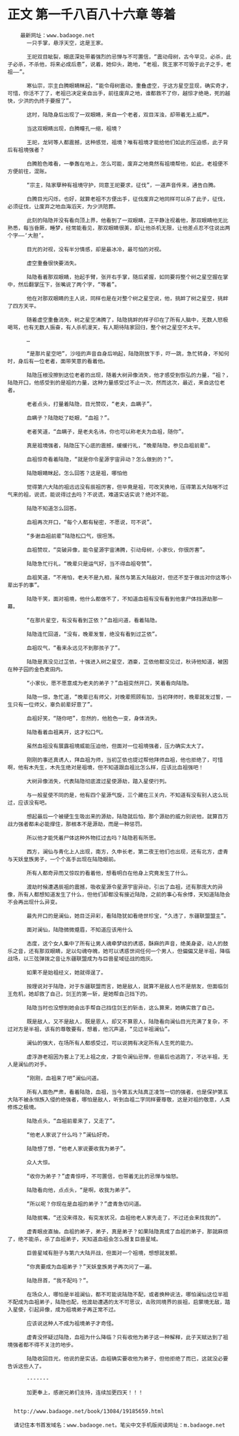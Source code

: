 # 正文 第一千八百八十六章 等着
        最新网址：www.badaoge.net
          一只手掌，悬浮天空，这是王家。
      
          王祀双目眦裂，眼底深处带着强烈的忌惮与不可置信，“震动母树，古今罕见，必杀，此子必杀，不杀他，将来必成后患”，说着，她仰头，跪地，“老祖，我王家不可毁于此子之手，老祖——”。
      
          寒仙宗，宗主白腾眼睛眯起，“能令母树震动，重叠虚空，于这方星空显现，确实奇才，可惜，你活不了了，老祖已决定亲自出手，前往废弃之地，谁都救不了你，越惊才绝艳，死的越快，少洪的仇终于要报了”。
      
          这时，陆隐身后出现了一双眼睛，来自一个老者，双目浑浊，却带着无上威严。
      
          当这双眼睛出现，白腾瞳孔一缩，祖境？
      
          王祀，龙轲等人都震撼，这种感觉，祖境？唯有祖境才能给他们如此的压迫感，此子背后有祖境强者？
      
          白腾脸色难看，一拳轰在地上，怎么可能，废弃之地竟然有祖境帮他，如此，老祖便不方便前往，混账。
      
          “宗主，陆家孽种有祖境守护，同意王祀要求，征伐”，一道声音传来，通告白腾。
      
          白腾目光闪烁，也好，就算老祖不方便出手，征伐废弃之地同样可以杀了此子，征伐，必须征伐，让废弃之地血海滔天，为少洪陪葬。
      
          此刻的陆隐并没有看向顶上界，他看到了一双眼睛，正平静注视着他，那双眼睛他无比熟悉，每当昏厥，睡梦，经常能看见，那双眼睛很美，却让他杀机无限，让他差点忍不住说出两个字——‘大胆’。
      
          目光的对视，没有半分情感，却是最冰冷，最可怕的对视。
      
          虚空重叠很快要消失。
      
          陆隐看着那双眼睛，抬起手臂，张开右手掌，随后紧握，如同要将整个树之星空握在掌中，然后翻掌压下，张嘴说了两个字，“等着”。
      
          他在对那双眼睛的主人说，同样也是在对整个树之星空说，他，挑衅了树之星空，挑衅了四方天平。
      
          随着虚空重叠消失，树之星空沸腾了，陆隐挑衅的样子印在了所有人脑中，无数人怒极喝骂，也有无数人振奋，有人杀机漫天，有人期待陆家回归，整个树之星空不太平。
      
          …
      
          “是那片星空吧”，沙哑的声音自身后响起，陆隐刚放下手，吓一跳，急忙转身，不知何时，身后有一位老者，面带笑意的看着他。
      
          陆隐压根没擦到这位老者的出现，随着大树异像消失，他才感受到恢弘的力量，“祖？，陆隐开口，他感受到的是祖的力量，这种力量感受过不止一次，然而这次，最近，来自这位老者。
      
          老者点头，打量着陆隐，目光赞叹，“老夫，血瞒子”。
      
          血瞒子？陆隐眨了眨眼，“血祖？”。
      
          老者笑道，“血瞒子，是老夫名讳，你也可以称老夫为血祖，随你”。
      
          真是祖境强者，陆隐压下心底的震撼，缓缓行礼，“晚辈陆隐，参见血祖前辈”。
      
          血祖惊奇看着陆隐，“就是你令星源宇宙异动？怎么做到的？”。
      
          陆隐眼睛眯起，怎么回答？这是祖，哪怕他
      
          觉得第六大陆的祖远远没有辰祖厉害，但毕竟是祖，可改天换地，压得第五大陆喘不过气来的祖，说谎，能说得过去吗？不说谎，难道实话实说？绝对不能。
      
          陆隐不知道怎么回答。
      
          血祖再次开口，“每个人都有秘密，不愿说，可不说”。
      
          “多谢血祖前辈”陆隐松口气，很坦荡。
      
          血祖赞叹，“突破异像，能令星源宇宙沸腾，引动母树，小家伙，你很厉害”。
      
          陆隐急忙行礼，“晚辈只是运气好，当不得血祖夸赞”。
      
          血祖笑道，“不用怕，老夫不是九相，虽然与第五大陆敌对，但还不至于做出对你这等小辈出手的事”。
      
          陆隐干笑，面对祖境，他什么都做不了，不知道血祖有没有看到他拿尸体挡源劫那一幕。
      
          “在那片星空，有没有看到芷依？”血祖问道，看着陆隐。
      
          陆隐连忙回道，“没有，晚辈发誓，绝没有看到过芷依”。
      
          血祖叹气，“看来永远见不到那孩子了”。
      
          陆隐是真没见过芷依，十强进入树之星空，酒豪，芷依他都没见过，秋诗他知道，被困在种子园的金色麦田内。
      
          “小家伙，愿不愿意成为老夫的弟子？”血祖突然开口，笑着看向陆隐。
      
          陆隐一惊，急忙道，“晚辈已有师父，对晚辈照顾有加，当初拜师时，晚辈就发过誓，一生只有一位师父，辜负前辈好意了”。
      
          血祖好笑，“随你吧”，忽然的，他脸色一变，身体消失。
      
          陆隐看着血祖离开，这才松口气。
      
          虽然血祖没有展露祖境威能压迫他，但面对一位祖境强者，压力确实太大了。
      
          刚刚的事还真诱人，拜血祖为师，当初芷依也提过帮他拜师血祖，他也拒绝了，可惜啊，他有木先生，木先生绝对是祖境，但不知道跟血祖比怎么样，应该比血祖强吧！
      
          大树异像消失，代表陆隐彻底渡过星使源劫，踏入星使行列。
      
          与一般星使不同的是，他有四个星源气旋，三个藏在三关内，不知道有没有别人这么玩过，应该没有吧。
      
          想起最后一个被硬生生吸出来的源劫，陆隐就后怕，那个源劫的威力别说他，就算百万战力强者都未必能撑住，那根本不是源劫，而是一种惩罚。
      
          所以他才能凭着尸体这种外物扛过去吗？陆隐若有所思。
      
          西方，澜仙与青化上人出现，南方，久申长老，第二夜王他们也出现，还有北方，虚青与天妖皇族男子，一个个高手出现在陆隐眼前。
      
          所有人都奇异而又惊叹的看着他，想看明白在他身上究竟发生了什么。
      
          渡劫时候遭遇辰祖的震撼，吸收星源令星源宇宙异动，引出了血祖，还有那庞大的异像，所有人都想知道发生了什么，但他们却都没有接近陆隐，之前的事心有余悸，天知道陆隐会不会再出现什么异变。
      
          最先开口的是澜仙，她目泛异彩，看陆隐犹如看绝世珍宝，“久违了，东疆联盟盟主”。
      
          面对澜仙，陆隐微微蹙眉，不知道应该用什么
      
          态度，这个女人集中了所有让男人魂牵梦绕的诱惑，酥麻的声音，绝美身姿，动人的鼓乐之音，还有那双眼睛，足以勾魂夺魄，她可以诱惑世间任何一个男人，但偏偏又是半祖，降临战场，以三弦弹拨之音让东疆联盟成为与巨兽星域征战的炮灰。
      
          如果不是始祖经义，她就得逞了。
      
          按理说对于陆隐，对于东疆联盟而言，她是敌人，就算不是敌人也不是朋友，但面临剑王危机，她却救了自己，剑王的第一斩，是她帮自己挡下的。
      
          陆隐当时也没想到她会出手帮自己挡住剑王的斩击，这么算来，她确实救了自己。
      
          既是敌人，又不是敌人，既是恩人，却又不算恩人，陆隐看向澜仙目光充满了复杂，不过对方是半祖，该有的尊敬要有，想着，他沉声道，“见过半祖澜仙”。
      
          澜仙的强大，在场所有人都感受过，可以说拥有决定所有人生死的能力。
      
          虚浮游老祖因为套上了无上祖之皮，才能令澜仙忌惮，但最后也逃跑了，不达半祖，无人是澜仙的对手。
      
          “刚刚，血祖来了吧”澜仙问道。
      
          所有人面色严肃，看着陆隐，血祖，当今第五大陆真正凌驾一切的强者，也是保护第五大陆不被永恒族入侵的绝强者，哪怕是敌人，听到血祖二字同样要尊敬，这是对祖的敬意，人类修炼之极境。
      
          陆隐点头，“血祖前辈来了，又走了”。
      
          “他老人家说了什么吗？”澜仙好奇。
      
          陆隐想了想，“他老人家说要收我为弟子”。
      
          众人大惊。
      
          “收你为弟子？”虚青惊呼，不可置信，也带着无比的忌惮与恼怒。
      
          陆隐看向他，点点头，“是啊，收我为弟子”。
      
          “所以呢？你现在是血祖的弟子？”虚青急切问道。
      
          陆隐抿嘴，“还没来得及，有突发状况，血祖他老人家先走了，不过还会来找我的”。
      
          虚青眼皮直抽，血祖的弟子，弟子，真是弟子？如果陆隐真成了血祖的弟子，那就麻烦了，绝不能杀，杀了血祖弟子，天知道血祖会怎么报复巨兽星域。
      
          巨兽星域有胆子与第六大陆开战，但面对一个祖境，想想就发颤。
      
          “你真要成为血祖弟子？”天妖皇族男子再次问了一遍。
      
          陆隐昂首，“我不配吗？”。
      
          在场众人，哪怕是半祖澜仙，都不可能说陆隐不配，或者换种说法，哪怕澜仙这位半祖不配成为血祖弟子，陆隐也配，他渡劫遭遇的太不可思议，击败同境界的辰祖，启蒙境无敌，踏入星使，引起异像，成为祖境弟子再正常不过。
      
          应该说这种人不成为祖境弟子才奇怪。
      
          虚青没怀疑过陆隐，血祖为什么降临？只有收他为弟子这一种解释，此子天赋达到了祖境强者都不得不关注的地步。
      
          陆隐收回目光，他说的是实话，血祖确实要收他为弟子，但他拒绝了而已，这就没必要告诉这些人了。
      
          -------
      
          加更奉上，感谢兄弟们支持，连续加更四天！！！
      
      
      http://www.badaoge.net/book/13084/19185659.html
      
      请记住本书首发域名：www.badaoge.net。笔尖中文手机版阅读网址：m.badaoge.net